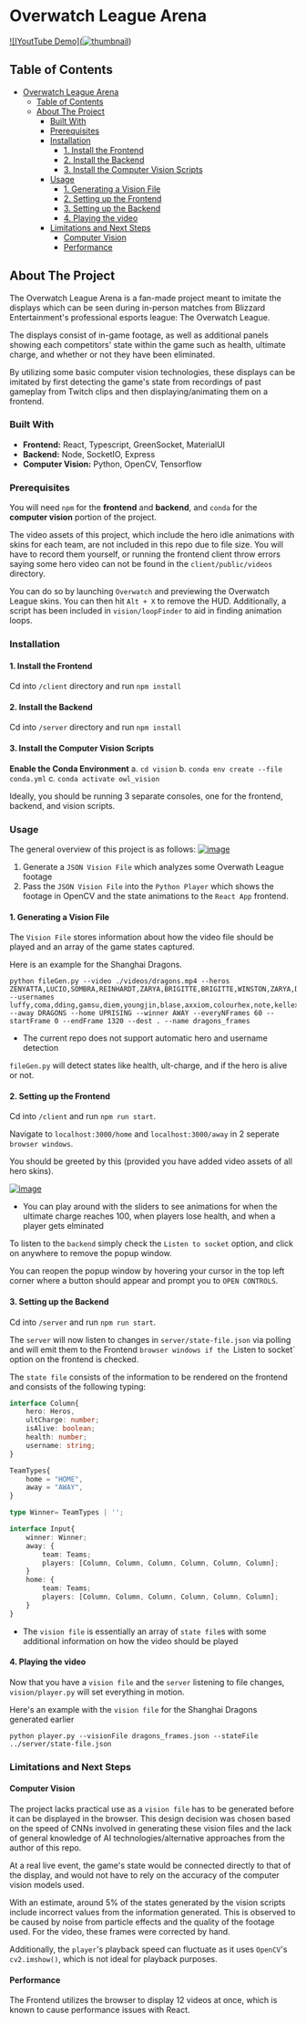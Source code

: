 # Overwatch League Arena
[![IYoutTube Demo](<a href="https://ibb.co/yqYcP3P"><img src="https://i.ibb.co/sq6dRBR/thumbnail.png" alt="thumbnail" border="0"></a>)](https://www.youtube.com/watch?v=W-97t5X5_Cs)

## Table of Contents
- [Overwatch League Arena](#overwatch-league-arena)
  - [Table of Contents](#table-of-contents)
  - [About The Project](#about-the-project)
    - [Built With](#built-with)
    - [Prerequisites](#prerequisites)
    - [Installation](#installation)
      - [1. Install the Frontend](#1-install-the-frontend)
      - [2. Install the Backend](#2-install-the-backend)
      - [3. Install the Computer Vision Scripts](#3-install-the-computer-vision-scripts)
    - [Usage](#usage)
      - [1. Generating a Vision File](#1-generating-a-vision-file)
      - [2. Setting up the Frontend](#2-setting-up-the-frontend)
      - [3. Setting up the Backend](#3-setting-up-the-backend)
      - [4. Playing the video](#4-playing-the-video)
    - [Limitations and Next Steps](#limitations-and-next-steps)
      - [Computer Vision](#computer-vision)
      - [Performance](#performance)

## About The Project

The Overwatch League Arena is a fan-made project meant to imitate the displays which can be seen during in-person matches from Blizzard Entertainment's professional esports league: The Overwatch League. 

The displays consist of in-game footage, as well as additional panels showing each competitors' state within the game such as health, ultimate charge, and whether or not they have been eliminated.

By utilizing some basic computer vision technologies, these displays can be imitated by first detecting the game's state from recordings of past gameplay from Twitch clips and then displaying/animating them on a frontend.

### Built With

- **Frontend:** React, Typescript, GreenSocket, MaterialUI
- **Backend:** Node, SocketIO, Express
- **Computer Vision:** Python, OpenCV, Tensorflow

### Prerequisites

You will need `npm` for the **frontend** and **backend**, and `conda` for the **computer vision** portion of the project.

The video assets of this project, which include the hero idle animations with skins for each team, are not included in this repo due to file size. You will have to record them yourself, or running the frontend client throw errors saying some hero video can not be found in the `client/public/videos` directory.

You can do so by launching `Overwatch` and previewing the Overwatch League skins. You can then hit `Alt + X` to remove the HUD. Additionally, a script has been included in `vision/loopFinder` to aid in finding animation loops.

### Installation

#### 1. Install the Frontend

Cd into `/client` directory and run `npm install`

#### 2. Install the Backend

Cd into `/server` directory and run `npm install`

#### 3. Install the Computer Vision Scripts

**Enable the Conda Environment**
   a. `cd vision`
   b.  `conda env create --file conda.yml`
   c. `conda activate owl_vision`

Ideally, you should be running 3 separate consoles, one for the frontend, backend, and vision scripts.

### Usage

The general overview of this project is as follows:
<a href="https://ibb.co/YNLLDGG"><img src="https://i.ibb.co/p1LLWpp/image.png" alt="image" border="0"></a>
1. Generate a `JSON Vision File` which analyzes some Overwath League footage
2. Pass the `JSON Vision File` into the `Python Player` which shows the footage in OpenCV and the state animations to the `React App` frontend.

#### 1. Generating a Vision File

The `Vision File` stores information about how the video file should be played and an array of the game states captured.

Here is an example for the Shanghai Dragons.
```
python fileGen.py --video ./videos/dragons.mp4 --heros ZENYATTA,LUCIO,SOMBRA,REINHARDT,ZARYA,BRIGITTE,BRIGITTE,WINSTON,ZARYA,D.VA,LUCIO,ZENYATTA --usernames luffy,coma,dding,gamsu,diem,youngjin,blase,axxiom,colourhex,note,kellex,aimgod --away DRAGONS --home UPRISING --winner AWAY --everyNFrames 60 --startFrame 0 --endFrame 1320 --dest . --name dragons_frames
```
- The current repo does not support automatic hero and username detection

`fileGen.py` will detect states like health, ult-charge, and if the hero is alive or not.

#### 2. Setting up the Frontend

Cd into `/client` and run `npm run start`.

Navigate to `localhost:3000/home` and `localhost:3000/away` in 2 seperate `browser windows`.

You should be greeted by this (provided you have added video assets of all hero skins).

<a href="https://ibb.co/S5J1Y03"><img src="https://i.ibb.co/MZ9jwpC/image.png" alt="image" border="0"></a>
- You can play around with the sliders to see animations for when the ultimate charge reaches 100, when players lose health, and when a player gets elminated

To listen to the `backend` simply check the `Listen to socket` option, and click on anywhere to remove the popup window.

You can reopen the popup window by hovering your cursor in the top left corner where a button should appear and prompt you to `OPEN CONTROLS`.

#### 3. Setting up the Backend

Cd into `/server` and run `npm run start`.

The `server` will now listen to changes in `server/state-file.json` via polling and will emit them to the Frontend `browser windows if the `Listen to socket` option on the frontend is checked.

The `state file` consists of the information to be rendered on the frontend and consists of the following typing:

```ts
interface Column{
    hero: Heros,
    ultCharge: number;
    isAlive: boolean;
    health: number;
    username: string;
}

TeamTypes{
    home = "HOME",
    away = "AWAY",
}

type Winner= TeamTypes | '';

interface Input{
    winner: Winner;
    away: {
        team: Teams;
        players: [Column, Column, Column, Column, Column, Column];
    }
    home: {
        team: Teams;
        players: [Column, Column, Column, Column, Column, Column];
    }
}
```
- The `vision file` is essentially an array of `state file`s with some additional information on how the video should be played 
  
#### 4. Playing the video

Now that you have a `vision file` and the `server` listening to file changes, `vision/player.py` will set everything in motion. 

Here's an example with the `vision file` for the Shanghai Dragons generated earlier

```
python player.py --visionFile dragons_frames.json --stateFile ../server/state-file.json
```

### Limitations and Next Steps

#### Computer Vision

The project lacks practical use as a `vision file` has to be generated before it can be displayed in the browser. This design decision was chosen based on the speed of CNNs involved in generating these vision files and the lack of general knowledge of AI technologies/alternative approaches from the author of this repo. 

At a real live event, the game's state would be connected directly to that of the display, and would not have to rely on the accuracy of the computer vision models used.

With an estimate, around 5% of the states generated by the vision scripts include incorrect values from the information generated. This is observed to be caused by noise from particle effects and the quality of the footage used. For the video, these frames were corrected by hand.

Additionally, the `player`'s playback speed can fluctuate as it uses `OpenCV`'s `cv2.imshow()`, which is not ideal for playback purposes.

#### Performance

The Frontend utilizes the browser to display 12 videos at once, which is known to cause performance issues with React.



